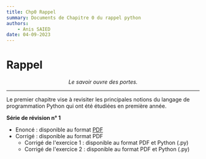 ```yaml
---
title: Chp0 Rappel
summary: Documents de Chapitre 0 du rappel python
authors:
    - Anis SAIED
date: 04-09-2023
---
```


# Rappel

<center><i>Le savoir ouvre des portes.</i></center>

------

Le premier chapitre vise à revisiter les principales notions du langage de programmation Python qui ont été étudiées en première année.

**Série de révision n° 1**

* Enoncé : disponible au format [PDF](src/2/chp0/serie1/2eme_info_chp0_serie1_ennonce.pdf)
* Corrigé : disponible au format PDF
  + Corrigé de l'exercice 1 : disponible au format PDF et Python (.py) 
  + Corrigé de l'exercice 2 : disponible au format PDF et Python (.py)

